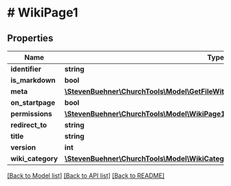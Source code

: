 # # WikiPage1

## Properties

Name | Type | Description | Notes
------------ | ------------- | ------------- | -------------
**identifier** | **string** |  |
**is_markdown** | **bool** |  | [optional]
**meta** | [**\StevenBuehner\ChurchTools\Model\GetFileWithDomainType200ResponseDataInnerMeta**](GetFileWithDomainType200ResponseDataInnerMeta.md) |  | [optional]
**on_startpage** | **bool** |  | [optional]
**permissions** | [**\StevenBuehner\ChurchTools\Model\WikiPage1Permissions**](WikiPage1Permissions.md) |  | [optional]
**redirect_to** | **string** |  | [optional]
**title** | **string** |  | [optional]
**version** | **int** |  | [optional]
**wiki_category** | [**\StevenBuehner\ChurchTools\Model\WikiCategory1**](WikiCategory1.md) |  | [optional]

[[Back to Model list]](../../README.md#models) [[Back to API list]](../../README.md#endpoints) [[Back to README]](../../README.md)

